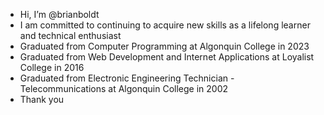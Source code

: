 -  Hi, I’m @brianboldt
-  I am committed to continuing to acquire new skills as a lifelong learner and technical enthusiast
-  Graduated from Computer Programming at Algonquin College in 2023
-  Graduated from Web Development and Internet Applications at Loyalist College in 2016
-  Graduated from Electronic Engineering Technician - Telecommunications at Algonquin College in 2002
-  Thank you
<!---
brianboldt/brianboldt is a ✨ special ✨ repository because its `README.md` (this file) appears on your GitHub profile.
You can click the Preview link to take a look at your changes.
--->
